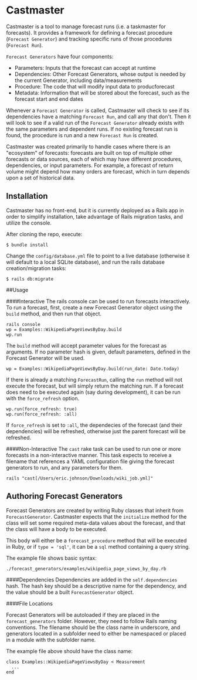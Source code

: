 # Castmaster

Castmaster is a tool to manage forecast runs (i.e. a taskmaster for forecasts).  It provides a framework for defining a forecast procedure (`Forecast Generator`) and tracking specific runs of those procedures (`Forecast Run`). 

`Forecast Generators` have four components:
- Parameters: Inputs that the forecast can accept at runtime
- Dependencies: Other Forecast Generators, whose output is needed by the current Generator, including data/measurements
- Procedure: The code that will modify input data to producforecast
- Metadata: Information that will be stored about the forecast, such as the forecast start and end dates

Whenever a `Forecast Generator` is called, Castmaster will check to see if its dependencies have a matching `Forecast Run`, and call any that don't. Then it will look to see if a valid run of the `Forecast Generator` already exists with the same parameters and dependent runs. If no existing forecast run is found, the procedure is run and a new `Forecast Run` is created. 

Castmaster was created primarily to handle cases where there is an "ecosystem" of forecasts: forecasts are built on top of multiple other forecasts or data sources, each of which may have different procedures, dependencies, or input parameters. For example, a forecast of return volume might depend how many orders are forecast, which in turn depends upon a set of historical data. 

## Installation
Castmaster has no front-end, but it is currently deployed as a Rails app in order to simplify installation, take advantage of Rails migration tasks, and utilize the console. 

After cloning the repo, execute:

    $ bundle install

Change the `config/database.yml` file to point to a live database (otherwise it will default to a local SQLite database), and run the  rails database creation/migration tasks:

    $ rails db:migrate


##Usage

####Interactive
The rails console can be used to run forecasts interactively. To run a forecast, first, create a new Forecast Generator object using the `build` method, and then run that object.

    rails console
    wp = Examples::WikipediaPageViewsByDay.build
    wp.run

The `build` method will accept parameter values for the forecast as arguments. If no parameter hash is given, default parameters, defined in the Forecast Generator will be used.

    wp = Examples::WikipediaPageViewsByDay.build(run_date: Date.today)

If there is already a matching `ForecastRun`, calling the `run` method will not execute the forecast, but will simply return the matching run. If a forecast does need to be executed again (say during development), it can be run with the `force_refresh` option.

    wp.run(force_refresh: true)
    wp.run(force_refresh: :all)

If `force_refresh` is set to `:all`, the dependecies of the forecast  (and their dependencies) will be refreshed, otherwise just the parent forecast will be refreshed.

####Non-Interactive
The `cast` rake task can be used to run one or more forecasts in a non-interactive manner. This task expects to receive a filename that references a YAML configuration file giving the forecast generators to run, and any parameters for them. 

    rails "cast[/Users/eric.johnson/Downloads/wiki_job.yml]"

## Authoring Forecast Generators

Forecast Generators are created by writing Ruby classes that inherit from `ForecastGenerator`.  Castmaster expects that the `initialize` method for the class will set some required meta-data values about the forecast, and that the class will have a body to be executed. 

This body will either be a `forecast_procedure` method that will be executed in Ruby, or if `type = 'sql'`, it can be a `sql` method containing a query string.  

The example file shows basic syntax:

    ./forecast_generators/examples/wikipedia_page_views_by_day.rb

####Dependencies
  Dependencies are added in the `self.dependencies` hash. The hash key should be a descriptive name for the dependency, and the value should be a built `ForecastGenerator` object.

####File Locations

Forecast Generators will be autoloaded if they are placed in the `forecast_generators` folder. However, they need to follow Rails naming conventions. The filename should be the class name in underscore, and generators located in a subfolder need to either be namespaced or placed in a module with the subfolder name. 

The example file above should have the class name:

    class Examples::WikipediaPageViewsByDay < Measurement
      ...
    end



